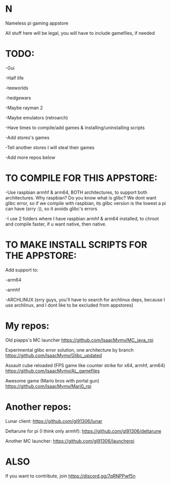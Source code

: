 # N

Nameless pi gaming appstore

All stuff here will be legal, you will have to include gamefiles, if needed

# TODO:
-Gui

-Half life

-teeworlds

-hedgewars

-Maybe rayman 2

-Maybe emulators (retroarch)

-Have times to compile/add games & installing/uninstalling scripts

-Add stores's games

-Tell another stores I will steal their games

-Add more repos below


# TO COMPILE FOR THIS APPSTORE:

-Use raspbian armhf & arm64, BOTH architectures, to support both architectures. Why raspbian? Do you know what is glibc? We dont want glibc error, so if we compile with raspbian, its glibc version is the lowest a pi can have (srry :)), so it avoids glibc's errors

-I use 2 folders where I have raspbian armhf & arm64 installed, to chroot and compile faster, if u want native, then native.

# TO MAKE INSTALL SCRIPTS FOR THE APPSTORE:
Add support to:

-arm64

-armhf

-ARCHLINUX (srry guys, you'll have to search for archlinux deps, because I use archlinux, and I dont like to be excluded from appstores)

# My repos:

Old piapps's MC launcher
https://github.com/IsaacMvmv/MC_java_rpi

Experimental glibc error solution, one architecture by branch
https://github.com/IsaacMvmv/Glibc_updated

Assault cube reloaded (FPS game like counter strike for x64, armhf, arm64)
https://github.com/IsaacMvmv/AL_gamefiles

Awesome game (Mario bros with portal gun)
https://github.com/IsaacMvmv/Mari0_rpi



# Another repos: 

Lunar client: https://github.com/gl91306/lunar

Deltarune for pi (I think only armhf): https://github.com/gl91306/deltarune

Another MC launcher: https://github.com/gl91306/launcherpi



# ALSO

If you want to contribute, join https://discord.gg/7qRNPPwf5n
